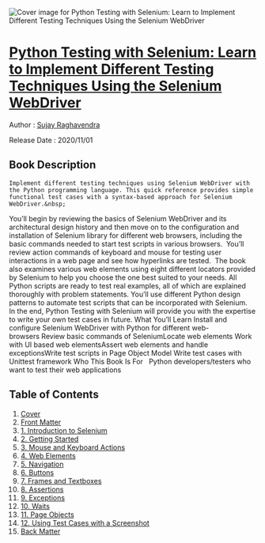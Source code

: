 ![Cover image for Python Testing with Selenium: Learn to Implement Different Testing Techniques Using the Selenium WebDriver](https://imgdetail.ebookreading.net/cover/cover/20201212/EB9781484262498.jpg)

[Python Testing with Selenium: Learn to Implement Different Testing Techniques Using the Selenium WebDriver](https://ebookreading.net/view/book/Python+Testing+with+Selenium%3A+Learn+to+Implement+Different+Testing+Techniques+Using+the+Selenium+WebDriver-EB9781484262498_1.html "Python Testing with Selenium: Learn to Implement Different Testing Techniques Using the Selenium WebDriver")
====================================================================================================================

Author : [Sujay Raghavendra](https://ebookreading.net/search/author/Sujay+Raghavendra)

Release Date : 2020/11/01

Book Description
-----------------


    
    Implement different testing techniques using Selenium WebDriver with the Python programming language. This quick reference provides simple functional test cases with a syntax-based approach for Selenium WebDriver.&nbsp;
You’ll begin by reviewing the basics of Selenium WebDriver and its architectural design history and then move on to the configuration and installation of Selenium library for different web browsers, including the basic commands needed to start test scripts in various browsers.&nbsp; You’ll review action commands of keyboard and mouse for testing user interactions in a web page and see how hyperlinks are tested.&nbsp;
The book also examines various web elements using eight different locators provided by Selenium to help you choose the one best suited to your needs. All Python scripts are ready to test real examples, all of which are explained thoroughly with problem statements. You’ll use different Python design patterns to automate test scripts that can be incorporated with Selenium.&nbsp; &nbsp;&nbsp;
In the end, Python Testing with Selenium will provide you with the expertise to write your own test cases in future.
What You’ll Learn
Install and configure Selenium WebDriver with Python      for different web-browsers&nbsp;Review basic commands of SeleniumLocate web elements&nbsp;Work with UI based web elementsAssert web elements and handle exceptionsWrite test scripts in Page Object Model Write test cases with Unittest framework&nbsp;Who This Book Is For&nbsp;
&nbsp;Python developers/testers who want to test their web applications

  

Table of Contents
-----------------

1. [Cover](https://ebookreading.net/view/book/Python+Testing+with+Selenium%3A+Learn+to+Implement+Different+Testing+Techniques+Using+the+Selenium+WebDriver-EB9781484262498_1.html)
1. [Front Matter](https://ebookreading.net/view/book/Python+Testing+with+Selenium%3A+Learn+to+Implement+Different+Testing+Techniques+Using+the+Selenium+WebDriver-EB9781484262498_2.html)
1. [1.&nbsp;Introduction to Selenium](https://ebookreading.net/view/book/Python+Testing+with+Selenium%3A+Learn+to+Implement+Different+Testing+Techniques+Using+the+Selenium+WebDriver-EB9781484262498_3.html)
1. [2.&nbsp;Getting Started](https://ebookreading.net/view/book/Python+Testing+with+Selenium%3A+Learn+to+Implement+Different+Testing+Techniques+Using+the+Selenium+WebDriver-EB9781484262498_4.html)
1. [3.&nbsp;Mouse and Keyboard Actions](https://ebookreading.net/view/book/Python+Testing+with+Selenium%3A+Learn+to+Implement+Different+Testing+Techniques+Using+the+Selenium+WebDriver-EB9781484262498_5.html)
1. [4.&nbsp;Web Elements](https://ebookreading.net/view/book/Python+Testing+with+Selenium%3A+Learn+to+Implement+Different+Testing+Techniques+Using+the+Selenium+WebDriver-EB9781484262498_6.html)
1. [5.&nbsp;Navigation](https://ebookreading.net/view/book/Python+Testing+with+Selenium%3A+Learn+to+Implement+Different+Testing+Techniques+Using+the+Selenium+WebDriver-EB9781484262498_7.html)
1. [6.&nbsp;Buttons](https://ebookreading.net/view/book/Python+Testing+with+Selenium%3A+Learn+to+Implement+Different+Testing+Techniques+Using+the+Selenium+WebDriver-EB9781484262498_8.html)
1. [7.&nbsp;Frames and Textboxes](https://ebookreading.net/view/book/Python+Testing+with+Selenium%3A+Learn+to+Implement+Different+Testing+Techniques+Using+the+Selenium+WebDriver-EB9781484262498_9.html)
1. [8.&nbsp;Assertions](https://ebookreading.net/view/book/Python+Testing+with+Selenium%3A+Learn+to+Implement+Different+Testing+Techniques+Using+the+Selenium+WebDriver-EB9781484262498_10.html)
1. [9.&nbsp;Exceptions](https://ebookreading.net/view/book/Python+Testing+with+Selenium%3A+Learn+to+Implement+Different+Testing+Techniques+Using+the+Selenium+WebDriver-EB9781484262498_11.html)
1. [10.&nbsp;Waits](https://ebookreading.net/view/book/Python+Testing+with+Selenium%3A+Learn+to+Implement+Different+Testing+Techniques+Using+the+Selenium+WebDriver-EB9781484262498_12.html)
1. [11.&nbsp;Page Objects](https://ebookreading.net/view/book/Python+Testing+with+Selenium%3A+Learn+to+Implement+Different+Testing+Techniques+Using+the+Selenium+WebDriver-EB9781484262498_13.html)
1. [12.&nbsp;Using Test Cases with a Screenshot](https://ebookreading.net/view/book/Python+Testing+with+Selenium%3A+Learn+to+Implement+Different+Testing+Techniques+Using+the+Selenium+WebDriver-EB9781484262498_14.html)
1. [Back Matter](https://ebookreading.net/view/book/Python+Testing+with+Selenium%3A+Learn+to+Implement+Different+Testing+Techniques+Using+the+Selenium+WebDriver-EB9781484262498_15.html)
